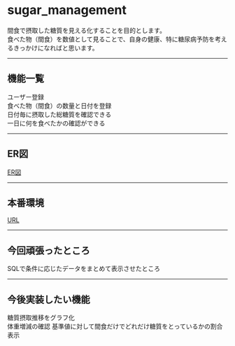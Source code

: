 # sugar_management
 
間食で摂取した糖質を見える化することを目的とします。  
食べた物（間食）を数値として見ることで、自身の健康、特に糖尿病予防を考えるきっかけになればと思います。

***
## 機能一覧

ユーザー登録  
食べた物（間食）の数量と日付を登録  
日付毎に摂取した総糖質を確認できる  
一日に何を食べたかの確認ができる

***
## ER図
[ER図](https://i.gyazo.com/dee054d3234b0a80c7edff3f94098ad7.png)

***
## 本番環境
[URL](https://fathomless-reaches-39426.herokuapp.com/)

***
## 今回頑張ったところ
SQLで条件に応じたデータをまとめて表示させたところ

***
## 今後実装したい機能
糖質摂取推移をグラフ化  
体重増減の確認
基準値に対して間食だけでどれだけ糖質をとっているかの割合表示
